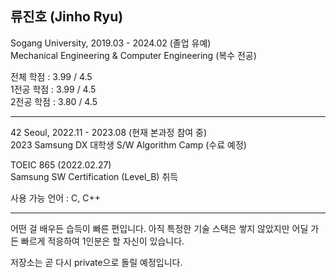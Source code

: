 ## 류진호 (Jinho Ryu)

Sogang University, 2019.03 - 2024.02 (졸업 유예)  
Mechanical Engineering & Computer Engineering (복수 전공)

전체 학점 : 3.99 / 4.5  
1전공 학점 : 3.99 / 4.5  
2전공 학점 : 3.80 / 4.5
___

42 Seoul, 2022.11 - 2023.08 (현재 본과정 참여 중)  
2023 Samsung DX 대학생 S/W Algorithm Camp (수료 예정)

TOEIC 865 (2022.02.27)  
Samsung SW Certification (Level_B) 취득

사용 가능 언어 : C, C++
___

어떤 걸 배우든 습득이 빠른 편입니다. 아직 특정한 기술 스택은 쌓지 않았지만 어딜 가든 빠르게 적응하여 1인분은 할 자신이 있습니다.

저장소는 곧 다시 private으로 돌릴 예정입니다.
